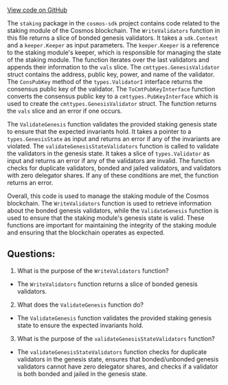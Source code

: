[View code on GitHub](https://github.com/cosmos/cosmos-sdk/blob/main/x/staking/genesis.go)

The `staking` package in the `cosmos-sdk` project contains code related to the staking module of the Cosmos blockchain. The `WriteValidators` function in this file returns a slice of bonded genesis validators. It takes a `sdk.Context` and a `keeper.Keeper` as input parameters. The `keeper.Keeper` is a reference to the staking module's keeper, which is responsible for managing the state of the staking module. The function iterates over the last validators and appends their information to the `vals` slice. The `cmttypes.GenesisValidator` struct contains the address, public key, power, and name of the validator. The `ConsPubKey` method of the `types.ValidatorI` interface returns the consensus public key of the validator. The `ToCmtPubKeyInterface` function converts the consensus public key to a `cmttypes.PubKeyInterface` which is used to create the `cmttypes.GenesisValidator` struct. The function returns the `vals` slice and an error if one occurs.

The `ValidateGenesis` function validates the provided staking genesis state to ensure that the expected invariants hold. It takes a pointer to a `types.GenesisState` as input and returns an error if any of the invariants are violated. The `validateGenesisStateValidators` function is called to validate the validators in the genesis state. It takes a slice of `types.Validator` as input and returns an error if any of the validators are invalid. The function checks for duplicate validators, bonded and jailed validators, and validators with zero delegator shares. If any of these conditions are met, the function returns an error.

Overall, this code is used to manage the staking module of the Cosmos blockchain. The `WriteValidators` function is used to retrieve information about the bonded genesis validators, while the `ValidateGenesis` function is used to ensure that the staking module's genesis state is valid. These functions are important for maintaining the integrity of the staking module and ensuring that the blockchain operates as expected.
## Questions: 
 1. What is the purpose of the `WriteValidators` function?
- The `WriteValidators` function returns a slice of bonded genesis validators.

2. What does the `ValidateGenesis` function do?
- The `ValidateGenesis` function validates the provided staking genesis state to ensure the expected invariants hold.

3. What is the purpose of the `validateGenesisStateValidators` function?
- The `validateGenesisStateValidators` function checks for duplicate validators in the genesis state, ensures that bonded/unbonded genesis validators cannot have zero delegator shares, and checks if a validator is both bonded and jailed in the genesis state.